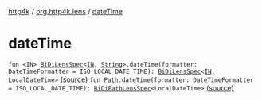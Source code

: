 [http4k](../index.md) / [org.http4k.lens](index.md) / [dateTime](./date-time.md)

# dateTime

`fun <IN> `[`BiDiLensSpec`](-bi-di-lens-spec/index.md)`<`[`IN`](date-time.md#IN)`, `[`String`](https://kotlinlang.org/api/latest/jvm/stdlib/kotlin/-string/index.html)`>.dateTime(formatter: DateTimeFormatter = ISO_LOCAL_DATE_TIME): `[`BiDiLensSpec`](-bi-di-lens-spec/index.md)`<`[`IN`](date-time.md#IN)`, LocalDateTime>` [(source)](https://github.com/http4k/http4k/blob/master/http4k-core/src/main/kotlin/org/http4k/lens/lensSpec.kt#L229)
`fun `[`Path`](-path/index.md)`.dateTime(formatter: DateTimeFormatter = ISO_LOCAL_DATE_TIME): `[`BiDiPathLensSpec`](-bi-di-path-lens-spec/index.md)`<LocalDateTime>` [(source)](https://github.com/http4k/http4k/blob/master/http4k-core/src/main/kotlin/org/http4k/lens/path.kt#L108)